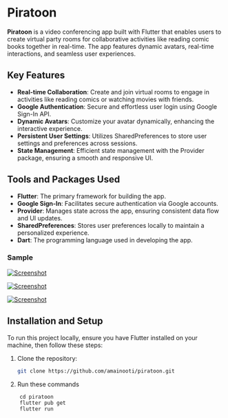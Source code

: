 # Piratoon

**Piratoon** is a video conferencing app built with Flutter that enables users to create virtual party rooms for collaborative activities like reading comic books together in real-time. The app features dynamic avatars, real-time interactions, and seamless user experiences.

## Key Features
- **Real-time Collaboration**: Create and join virtual rooms to engage in activities like reading comics or watching movies with friends.
- **Google Authentication**: Secure and effortless user login using Google Sign-In API.
- **Dynamic Avatars**: Customize your avatar dynamically, enhancing the interactive experience.
- **Persistent User Settings**: Utilizes SharedPreferences to store user settings and preferences across sessions.
- **State Management**: Efficient state management with the Provider package, ensuring a smooth and responsive UI.

## Tools and Packages Used
- **Flutter**: The primary framework for building the app.
- **Google Sign-In**: Facilitates secure authentication via Google accounts.
- **Provider**: Manages state across the app, ensuring consistent data flow and UI updates.
- **SharedPreferences**: Stores user preferences locally to maintain a personalized experience.
- **Dart**: The programming language used in developing the app.

### Sample
[![Screenshot](https://res.cloudinary.com/dlqzokzi3/image/upload/v1733995949/Screenshot_from_2024-12-12_10-32-17_h72eb8.png)](https://res.cloudinary.com/dlqzokzi3/image/upload/v1733995949/Screenshot_from_2024-12-12_10-32-17_h72eb8.png)

[![Screenshot](https://res.cloudinary.com/dlqzokzi3/image/upload/v1733995914/Screenshot_from_2024-12-12_10-27-16_j7kvf0.png)](https://res.cloudinary.com/dlqzokzi3/image/upload/v1733995914/Screenshot_from_2024-12-12_10-27-16_j7kvf0.png)


[![Screenshot](https://res.cloudinary.com/dlqzokzi3/image/upload/v1733995915/Screenshot_from_2024-12-12_10-27-19_l38lsu.png)](https://res.cloudinary.com/dlqzokzi3/image/upload/v1733995915/Screenshot_from_2024-12-12_10-27-19_l38lsu.png)
## Installation and Setup
To run this project locally, ensure you have Flutter installed on your machine, then follow these steps:

1. Clone the repository:
   ```bash
   git clone https://github.com/amainooti/piratoon.git
   
2. Run these commands
```
    cd piratoon
    flutter pub get
    flutter run

